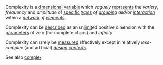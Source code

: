 Complexity is a [dimensional variable](https://github.com/gcassel/Modular-Organization-Terminology/blob/master/compound-terms/dimensional-variable.md) which *vaguely* [represents](https://github.com/gcassel/Modular-Organization-Terminology/blob/master/terms/representation.md) the *variety*, *frequency* and *amplitude* of [specific](https://github.com/gcassel/Modular-Organization-Terminology/blob/master/terms/specific.md) *[types](https://github.com/gcassel/Modular-Organization-Terminology/blob/master/terms/type.md) of [grouping](https://github.com/gcassel/Modular-Organization-Terminology/blob/master/terms/group.md) and/or [interaction](https://github.com/gcassel/Modular-Organization-Terminology/blob/master/terms/interaction.md)* within a *[network](https://github.com/gcassel/Modular-Organization-Terminology/blob/master/terms/network.md) of [elements](https://github.com/gcassel/Modular-Organization-Terminology/blob/master/terms/element.md)*.

Complexity can be [described](https://github.com/gcassel/Modular-Organization-Terminology/blob/master/terms/description.md) as an un[limit](https://github.com/gcassel/Modular-Organization-Terminology/blob/master/terms/limit.md)ed positive dimension with the [parameters](https://github.com/gcassel/Modular-Organization-Terminology/blob/master/terms/parameter.md) of zero (for complete chaos) and *infinity*.

Complexity can rarely be [measured](https://github.com/gcassel/Modular-Organization-Terminology/blob/master/terms/measure.md) effectively except in relatively *less-complex* (and artificial) *[design](https://github.com/gcassel/Modular-Organization-Terminology/blob/master/terms/design.md) [contexts](https://github.com/gcassel/Modular-Organization-Terminology/blob/master/terms/context.md)*.

See also [complex](https://github.com/gcassel/Modular-Organization-Terminology/blob/master/terms/complex.md).
